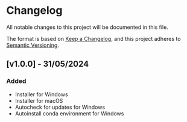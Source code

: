 <!-- 
CHANGELOG.md       
Made on 31/05/2024         
Contributed by Arian Farzad
Last edited on 31/05/2024

Contains the changelog of the Activity Browser Installer & Updater
-->

# Changelog

All notable changes to this project will be documented in this file.

The format is based on [Keep a Changelog](https://keepachangelog.com/en/1.1.0/),
and this project adheres to [Semantic Versioning](https://semver.org/spec/v2.0.0.html).

## [v1.0.0] - 31/05/2024

### Added

- Installer for Windows
- Installer for macOS
- Autocheck for updates for Windows
- Autoinstall conda environment for Windows
